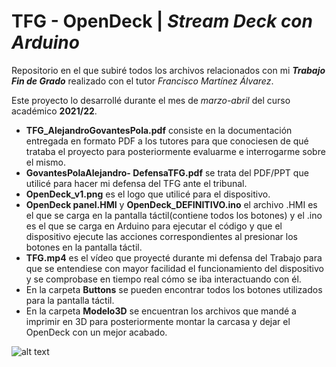 # **TFG - OpenDeck** | *Stream Deck con Arduino*
Repositorio en el que subiré todos los archivos relacionados con mi ***Trabajo Fin de Grado*** realizado con el tutor *Francisco Martínez Álvarez*. 

Este proyecto lo desarrollé durante el mes de *marzo-abril* del curso académico **2021/22**.

- **TFG_AlejandroGovantesPola.pdf** consiste en la documentación entregada en formato PDF a los tutores para que conociesen de qué trataba el proyecto para posteriormente evaluarme e interrogarme sobre el mismo.
- **GovantesPolaAlejandro- DefensaTFG.pdf** se trata del PDF/PPT que utilicé para hacer mi defensa del TFG ante el tribunal.
- **OpenDeck_v1.png** es el logo que utilicé para el dispositivo.
- **OpenDeck panel.HMI** y **OpenDeck_DEFINITIVO.ino** el archivo .HMI es el que se carga en la pantalla táctil(contiene todos los botones) y el .ino es el que se carga en Arduino para ejecutar el código y que el dispositivo ejecute las acciones correspondientes al presionar los botones en la pantalla táctil.
- **TFG.mp4** es el vídeo que proyecté durante mi defensa del Trabajo para que se entendiese con mayor facilidad el funcionamiento del dispositivo y se comprobase en tiempo real cómo se iba interactuando con él.
- En la carpeta **Buttons** se pueden encontrar todos los botones utilizados para la pantalla táctil.
- En la carpeta **Modelo3D** se encuentran los archivos que mandé a imprimir en 3D para posteriormente montar la carcasa y dejar el OpenDeck con un mejor acabado.

![alt text](https://github.com/Agovpol/TFG_OpenDeck/blob/main/OpenDeck_v1.png?raw=true)

